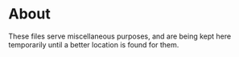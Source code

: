 # About

These files serve miscellaneous purposes, and are being kept here temporarily until a better location is found for them.
